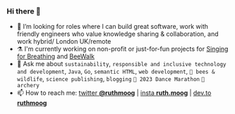 ### Hi there 👋

- 🔭 I’m looking for roles where I can build great software, work with friendly engineers who value knowledge sharing & collaboration, and work hybrid/ London UK/remote
- ⚗️ I'm currently working on non-profit or just-for-fun projects for [Singing for Breathing](https://github.com/ruthmoog/singing-for-breathing) and [BeeWalk](https://github.com/ruthmoog/bee)
- 💬 Ask me about `sustainability`, `responsible and inclusive technology and development`, `Java`, `Go`, `semantic HTML`, `web development`, `🐝 bees & wildlife`, `science publishing`, `blogging` `💃 2023 Dance Marathon` `🎯 archery`
- 📫 How to reach me: [twitter **@ruthmoog**](https://twitter.com/ruthmoog) | [insta **ruth.moog**](https://www.instagram.com/ruth.moog/) | [dev.to **ruthmoog**](https://dev.to/ruthmoog)
